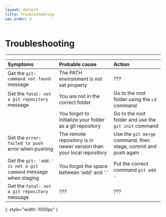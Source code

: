 ```yaml
---
layout: default
title: Troubleshooting
nav_order: 6
---
```


# Troubleshooting

---

| Symptoms                                                        | Probable cause                                                       | Action                                                                                                      |
|:----------------------------------------------------------------|:---------------------------------------------------------------------|:------------------------------------------------------------------------------------------------------------|
| Get the `git: command not found` message                        | The PATH environment is not set properly                             | ???                                                                                                         |
| Get the `fatal: not a git repository` message                   | You are not in the correct folder                                    | Go to the root folder using the `cd` command                                                                |
|                                                                 | You forgot to initialize your folder as a git repository             | Go to the root folder and use the `git init` command                                                        |
| Get the `error: failed to push` error when pushing              | The remote repository is in newer version than your local repository | Use the `git merge` command, then stage, commit and push again                                                                                                         
| Get the `git: 'add.' is not a git command` message when staging | You forgot the space between 'add' and '.'                           | Put the correct command `git add .`                             
| Get the `fatal: not a git repository` message                   | ???                                                                  | ??? 
{: style="width: 1000px" }

